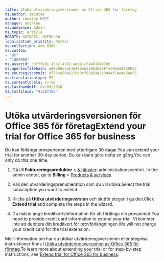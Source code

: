 ```yaml
---
title: Utöka utvärderingsversionen av Office 365 för företag
ms.author: cmcatee
author: cmcatee-MSFT
manager: mnirkhe
ms.audience: Admin
ms.topic: article
ROBOTS: NOINDEX, NOFOLLOW
localization_priority: Normal
ms.collection: Adm_O365
ms.custom:
- "95"
- "1400006"
ms.assetid: c3fffed1-33b2-4382-ae99-c3a4816497e6
ms.openlocfilehash: ad9b06d5a14e48b4a03963b0e8fe606a58269623
ms.sourcegitcommit: 0776c450a6279d8cf6386942e3844f14c4d2aa55
ms.translationtype: MT
ms.contentlocale: sv-SE
ms.lasthandoff: 04/09/2020
ms.locfileid: "43207355"
---
```

# <a name="extend-your-trial-for-office-365-for-business"></a><span data-ttu-id="c6dd6-102">Utöka utvärderingsversionen för Office 365 för företag</span><span class="sxs-lookup"><span data-stu-id="c6dd6-102">Extend your trial for Office 365 for business</span></span>

<span data-ttu-id="c6dd6-103">Du kan förlänga provperioden med ytterligare 30 dagar.</span><span class="sxs-lookup"><span data-stu-id="c6dd6-103">You can extend your trial for another 30-day period.</span></span> <span data-ttu-id="c6dd6-104">Du kan bara göra detta en gång.</span><span class="sxs-lookup"><span data-stu-id="c6dd6-104">You can only do this one time.</span></span>
  
1. <span data-ttu-id="c6dd6-105">Gå till **Faktureringsprodukter** \> [& tjänster](https://portal.office.com/adminportal/home#/subscriptions)i administrationscentret .</span><span class="sxs-lookup"><span data-stu-id="c6dd6-105">In the admin center, go to **Billing** \> [Products & services](https://portal.office.com/adminportal/home#/subscriptions).</span></span>

2. <span data-ttu-id="c6dd6-106">Välj den utvärderingsprenumeration som du vill utöka.</span><span class="sxs-lookup"><span data-stu-id="c6dd6-106">Select the trial subscription you want to extend.</span></span>

3. <span data-ttu-id="c6dd6-107">Klicka på **Utöka utvärderingsversion** och slutför stegen i guiden.</span><span class="sxs-lookup"><span data-stu-id="c6dd6-107">Click **Extend trial** and complete the steps in the wizard.</span></span>

4. <span data-ttu-id="c6dd6-108">Du måste ange kreditkortsinformation för att förlänga din provperiod.</span><span class="sxs-lookup"><span data-stu-id="c6dd6-108">You need to provide credit card information to extend your trial.</span></span> <span data-ttu-id="c6dd6-109">Vi kommer inte att debitera ditt kreditkort för provförlängningen.</span><span class="sxs-lookup"><span data-stu-id="c6dd6-109">We will not charge your credit card for the trial extension.</span></span>

<span data-ttu-id="c6dd6-110">Mer information om hur du utökar utvärderingsversionen eller stegvisa instruktioner finns i [Utöka utvärderingsversionen av Office 365 för företag](https://docs.microsoft.com/microsoft-365/commerce/extend-your-trial).</span><span class="sxs-lookup"><span data-stu-id="c6dd6-110">To learn more about extending your trial or for step-by-step instructions, see [Extend trial for Office 365 for business](https://docs.microsoft.com/microsoft-365/commerce/extend-your-trial).</span></span>
